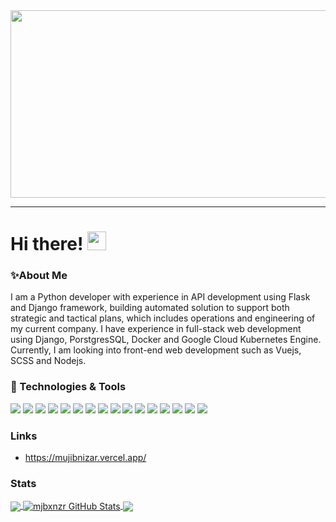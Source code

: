<div align="center">
  <img src="https://media.giphy.com/media/dWesBcTLavkZuG35MI/giphy.gif" width="600" height="300"/>
</div>

---

# Hi there! <img src="https://raw.githubusercontent.com/MartinHeinz/MartinHeinz/master/wave.gif" width="30px" height="30px" />

<!--
**MuhdMujibRahman/MuhdMujibRahman** is a ✨ _special_ ✨ repository because its `README.md` (this file) appears on your GitHub profile.

Here are some ideas to get you started:

- 🔭 I’m currently working on ...
- 🌱 I’m currently learning ...
- 👯 I’m looking to collaborate on ...
- 🤔 I’m looking for help with ...
- 💬 Ask me about ...
- 📫 How to reach me: ...
- 😄 Pronouns: ...
- ⚡ Fun fact: ...
-->
<!-- <details>
    <summary><b>✨About Me</b></summary><br/>
    I am a Python developer with experience in API development using Flask and Django framework, building automated solution to support both strategic and tactical plans, which includes operations and engineering of my current company. I have experience in full-stack web development using Django, PorstgresSQL, Docker and Google Cloud Kubernetes Engine. Currently, I am looking into front-end web development such as Vuejs, SCSS and Nodejs.
</details> -->
### ✨About Me
 I am a Python developer with experience in API development using Flask and Django framework, building automated solution to support both strategic and tactical plans, which includes operations and engineering of my current company. I have experience in full-stack web development using Django, PorstgresSQL, Docker and Google Cloud Kubernetes Engine. Currently, I am looking into front-end web development such as Vuejs, SCSS and Nodejs.

### 🔧 Technologies & Tools
![](https://img.shields.io/badge/Python-FFD43B?style=for-the-badge&logo=python&logoColor=blue)
![](https://img.shields.io/badge/Django-092E20?style=for-the-badge&logo=django&logoColor=green)
![](https://img.shields.io/badge/Flask-000000?style=for-the-badge&logo=flask&logoColor=white)
![](https://img.shields.io/badge/Nginx-009639?style=for-the-badge&logo=nginx&logoColor=white)
![](https://img.shields.io/badge/JavaScript-323330?style=for-the-badge&logo=javascript&logoColor=F7DF1E)
![](https://img.shields.io/badge/HTML5-E34F26?style=for-the-badge&logo=html5&logoColor=white)
![](https://img.shields.io/badge/CSS3-1572B6?style=for-the-badge&logo=css3&logoColor=white)
![](https://img.shields.io/badge/Vue.js-35495E?style=for-the-badge&logo=vuedotjs&logoColor=4FC08D)
![](https://img.shields.io/badge/Shell_Script-121011?style=for-the-badge&logo=gnu-bash&logoColor=white)
![](https://img.shields.io/badge/PostgreSQL-316192?style=for-the-badge&logo=postgresql&logoColor=white)
![](https://img.shields.io/badge/MySQL-005C84?style=for-the-badge&logo=mysql&logoColor=white)
![](https://img.shields.io/badge/MariaDB-003545?style=for-the-badge&logo=mariadb&logoColor=white)
![](https://img.shields.io/badge/Docker-2CA5E0?style=for-the-badge&logo=docker&logoColor=whitea)
![](https://img.shields.io/badge/kubernetes-326ce5.svg?&style=for-the-badge&logo=kubernetes&logoColor=white)
![](https://img.shields.io/badge/GitLab-330F63?style=for-the-badge&logo=gitlab&logoColor=white)
![](https://img.shields.io/badge/Linux-FCC624?style=for-the-badge&logo=linux&logoColor=blac)



### Links

- https://mujibnizar.vercel.app/

### Stats
<a href="https://github.com/mjbxnzr/mjbxnzr">
  <img align="center" src="https://github-readme-stats.vercel.app/api/top-langs/?username=mjbxnzr&title_color=ffffff&text_color=c9cacc&icon_color=2bbc8a&bg_color=1d1f21&langs_count=3" />
</a>
<a href="https://github.com/mjbxnzr/mjbxnzr">
  <img align="center" src="https://github-readme-stats.vercel.app/api?username=mjbxnzr&show_icons=true&line_height=27&count_private=true&title_color=ffffff&text_color=c9cacc&icon_color=2bbc8a&bg_color=1d1f21" alt="mjbxnzr GitHub Stats" />
</a>

<a href="https://github.com/mjbxnzr/portfolio">
  <img align="center" src="https://github-readme-stats.vercel.app/api/pin/?username=MuhdMujibRahman&repo=portfolio&title_color=ffffff&text_color=c9cacc&icon_color=2bbc8a&bg_color=1d1f21" />
</a>

